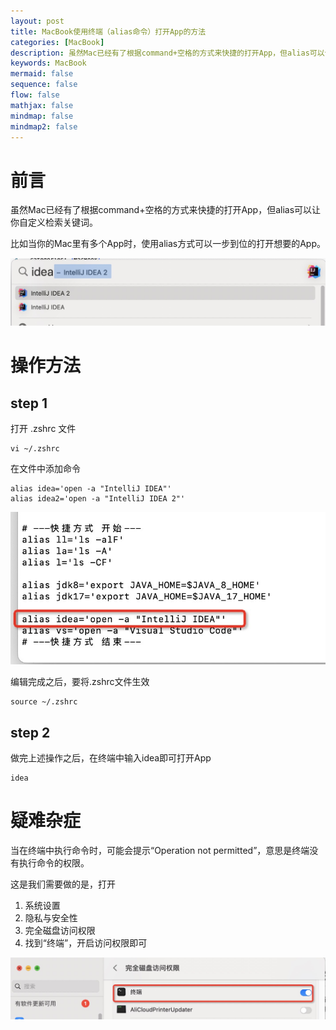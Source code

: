 ```yaml
---
layout: post
title: MacBook使用终端（alias命令）打开App的方法
categories: [MacBook]
description: 虽然Mac已经有了根据command+空格的方式来快捷的打开App，但alias可以让你自定义检索关键词
keywords: MacBook
mermaid: false
sequence: false
flow: false
mathjax: false
mindmap: false
mindmap2: false
---
```


# 前言

虽然Mac已经有了根据command+空格的方式来快捷的打开App，但alias可以让你自定义检索关键词。

比如当你的Mac里有多个App时，使用alias方式可以一步到位的打开想要的App。

![](/images/blog/20230519/mac-1.jpg)

# 操作方法

## step 1

打开 .zshrc 文件 

```shell
vi ~/.zshrc
```

在文件中添加命令

```shell
alias idea='open -a "IntelliJ IDEA"'
alias idea2='open -a "IntelliJ IDEA 2"'
```

![](/images/blog/20230519/mac-2.jpg)

编辑完成之后，要将.zshrc文件生效

```shell
source ~/.zshrc
```

## step 2

做完上述操作之后，在终端中输入idea即可打开App

```shell
idea
```

# 疑难杂症

当在终端中执行命令时，可能会提示“Operation not permitted”，意思是终端没有执行命令的权限。

这是我们需要做的是，打开
1. 系统设置
2. 隐私与安全性
3. 完全磁盘访问权限
4. 找到“终端”，开启访问权限即可

![](/images/blog/20230519/mac-3.jpg)